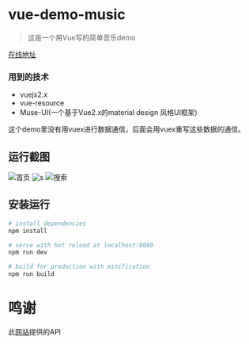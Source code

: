 # vue-demo-music

> 这是一个用Vue写的简单音乐demo

[在线地址](http://vuetest-001-site1.btempurl.com/)

### 用到的技术
- vuejs2.x
- vue-resource
- Muse-UI(一个基于Vue2.x的material design 风格UI框架)

这个demo里没有用vuex进行数据通信，后面会用vuex重写这些数据的通信。

## 运行截图

![首页](http://github.com/javaSwing/vue-demo-music/master/screenshots/home.png)
![s](http://github.com/javaSwing/vue-demo-music/master/screenshots/detail.png)
![搜索](http://github.com/javaSwing/vue-demo-music/master/screenshots/search.png)


## 安装运行

``` bash
# install dependencies
npm install

# serve with hot reload at localhost:8080
npm run dev

# build for production with minification
npm run build

```
# 鸣谢

此[网站](https://api.imjad.cn/)提供的API


